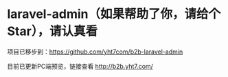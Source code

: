 # laravel-admin（如果帮助了你，请给个Star），请认真看

项目已移步到：https://github.com/yht7com/b2b-laravel-admin<br>

目前已更新PC端预览，链接查看 http://b2b.yht7.com/<br>
